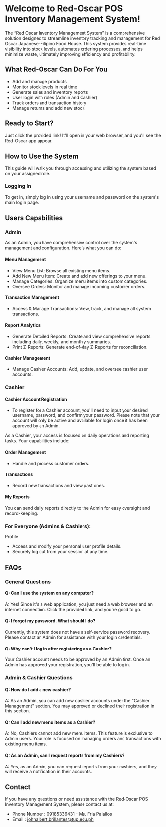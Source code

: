 # Welcome to Red-Oscar POS Inventory Management System!
The “Red Oscar Inventory Management System” is a comprehensive solution designed to streamline inventory tracking and management for Red Oscar Japanese-Filipino Food House. This system provides real-time visibility into stock levels, automates ordering processes, and helps minimize waste, ultimately improving efficiency and profitability. 

## What Red-Oscar Can Do For You
- Add and manage products  
- Monitor stock levels in real time  
- Generate sales and inventory reports  
- User login with roles (Admin and Cashier)  
- Track orders and transaction history  
- Manage returns and add new stock

## Ready to Start?
Just click the provided link! It'll open in your web browser, and you'll see the Red-Oscar app appear.

## How to Use the System
This guide will walk you through accessing and utilizing the system based on your assigned role.

### Logging In
To get in, simply log in using your username and password on the system's main login page.

## Users Capabilities
### Admin 
As an Admin, you have comprehensive control over the system's management and configuration. Here's what you can do:

#### Menu Management
- View Menu List: Browse all existing menu items.
- Add New Menu Item: Create and add new offerings to your menu.
- Manage Categories: Organize menu items into custom categories.
- Oversee Orders: Monitor and manage incoming customer orders.
#### Transaction Management
- Access & Manage Transactions: View, track, and manage all system transactions.
#### Report Analytics
- Generate Detailed Reports: Create and view comprehensive reports including daily, weekly, and monthly summaries.
- Print Z-Reports: Generate end-of-day Z-Reports for reconciliation.
#### Cashier Management
- Manage Cashier Accounts: Add, update, and oversee cashier user accounts.
  

### Cashier
#### Cashier Account Registration
- To register for a Cashier account, you'll need to input your desired username, password, and confirm your password. Please note that your account will only be active and available for login once it has been approved by an Admin.

As a Cashier, your access is focused on daily operations and reporting tasks. Your capabilities include:

#### Order Management
- Handle and process customer orders.

#### Transactions
- Record new transactions and view past ones.

#### My Reports  
You can send daily reports directly to the Admin for easy oversight and record-keeping.


### For Everyone (Admins & Cashiers): 
Profile 
- Access and modify your personal user profile details.
- Securely log out from your session at any time.
  
## FAQs 
### General Questions
#### Q: Can I use the system on any computer?
A: Yes! Since it's a web application, you just need a web browser and an internet connection. Click the provided link, and you're good to go. 

#### Q: I forgot my password. What should I do?
Currently, this system does not have a self-service password recovery. Please contact an Admin for assistance with your login credentials.

#### Q: Why can't I log in after registering as a Cashier?
Your Cashier account needs to be approved by an Admin first. Once an Admin has approved your registration, you'll be able to log in.

### Admin & Cashier Questions
#### Q: How do I add a new cashier?
A: As an Admin, you can add new cashier accounts under the "Cashier Management" section. You may approved or declined their registration in this section.

#### Q: Can I add new menu items as a Cashier?
A: No, Cashiers cannot add new menu items. This feature is exclusive to Admin users. Your role is focused on managing orders and transactions with existing menu items. 

#### Q: As an Admin, can I request reports from my Cashiers?
A: Yes, as an Admin, you can request reports from your cashiers, and they will receive a notification in their accounts.

## Contact 
If you have any questions or need assistance with the Red-Oscar POS Inventory Management System, please contact us at:
- Phone Number : 09185336431 - Ms. Fria Palallos
- Email : johnalbert.brillantes@tup.edu.ph

